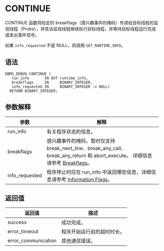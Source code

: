 CONTINUE 
=============================

CONTINUE 函数将给定的 breakflags（感兴趣事件的掩码）传递给目标线程的监视线程（Probe），并告诉监视线程继续执行目标线程，并等待目标线程运行完成或发出事件信号。

如果 `info_requested` 不是 NULL，则调用 `GET_RUNTIME_INFO`。

语法 
-----------

```unknow
DBMS_DEBUG.CONTINUE (
   run_info       IN OUT runtime_info,
   breakflags     IN     BINARY_INTEGER,
   info_requested IN     BINARY_INTEGER := NULL)
  RETURN BINARY_INTEGER;
```



参数解释 
-------------



|     **参数**     |                                                                                 **解释**                                                                                 |
|----------------|------------------------------------------------------------------------------------------------------------------------------------------------------------------------|
| run_info       | 有关程序状态的信息。                                                                                                                                                             |
| breakflags     | 感兴趣事件的掩码，暂时仅支持 break_next_line、break_any_call、break_any_return 和 abort_execute。 详细信息请参考 [Breakflags](../5.DBMS_DEBUG/1.dbms_debug-overview.md)。 |
| info_requested | 程序停止时应在 run_info 中返回哪些信息，详细信息请参考 [Information Flags](../5.DBMS_DEBUG/1.dbms_debug-overview.md)。                                                                 |



返回值 
------------



|       **返回值**       |    **描述**     |
|---------------------|---------------|
| success             | 成功完成。         |
| error_timeout       | 程序开始运行前的超时时长。 |
| error_communication | 其他通信错误。       |



